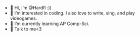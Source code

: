 - 👋 Hi, I’m @Hardfl :))
- 👀 I’m interested in coding. I also love to write, sing, and play videogames. 
- 🌱 I’m currently learning AP Comp-Sci.
- 💞 Talk to me<3

<!---
Hardfl/Hardfl is a ✨ special ✨ repository because its `README.md` (this file) appears on your GitHub profile.
You can click the Preview link to take a look at your changes.
--->
